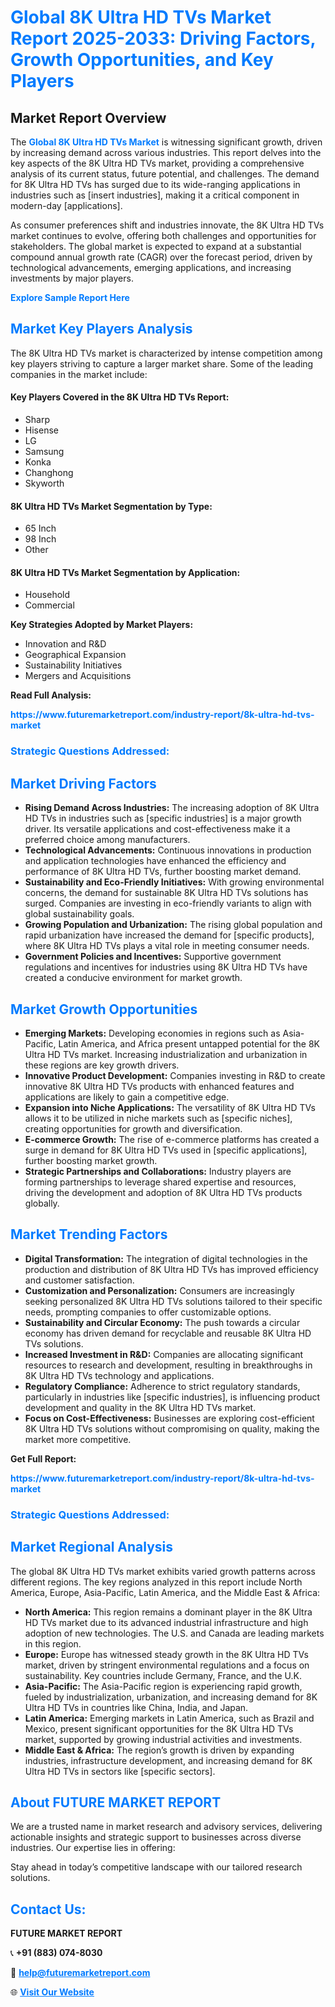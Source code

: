 <h1 style="color: #007BFF;">Global 8K Ultra HD TVs Market Report 2025-2033: Driving Factors, Growth Opportunities, and Key Players</h1>

<section id="overview">
<h2>Market Report Overview</h2>
<p>The <a href="https://www.futuremarketreport.com/industry-report/8k-ultra-hd-tvs-market" style="color: #007BFF; text-decoration: none;"><strong>Global 8K Ultra HD TVs Market</strong></a> is witnessing significant growth, driven by increasing demand across various industries. This report delves into the key aspects of the 8K Ultra HD TVs market, providing a comprehensive analysis of its current status, future potential, and challenges. The demand for 8K Ultra HD TVs has surged due to its wide-ranging applications in industries such as [insert industries], making it a critical component in modern-day [applications].</p>
<p>As consumer preferences shift and industries innovate, the 8K Ultra HD TVs market continues to evolve, offering both challenges and opportunities for stakeholders. The global market is expected to expand at a substantial compound annual growth rate (CAGR) over the forecast period, driven by technological advancements, emerging applications, and increasing investments by major players.</p>
</section>

<section id="overview">
<p><a href="https://www.futuremarketreport.com/request-sample/reportId=85966" style="color: #007BFF; text-decoration: none;"><strong>Explore Sample Report Here</strong></a></p>
</section>

<section id="key-players">
<h2 style="color: #007BFF;">Market Key Players Analysis</h2>
<p>The 8K Ultra HD TVs market is characterized by intense competition among key players striving to capture a larger market share. Some of the leading companies in the market include:</p>
<h4>Key Players Covered in the 8K Ultra HD TVs Report:</h4>
<ul><li>Sharp</li><li>Hisense</li><li>LG</li><li>Samsung</li><li>Konka</li><li>Changhong</li><li>Skyworth</li></ul>
<h4>8K Ultra HD TVs Market Segmentation by Type:</h4>
<ul><li>65 Inch</li><li>98 Inch</li><li>Other</li></ul>

<h4>8K Ultra HD TVs Market Segmentation by Application:</h4>
<ul><li>Household</li><li>Commercial</li></ul>
<p><strong>Key Strategies Adopted by Market Players:</strong></p>
<ul>
<li>Innovation and R&D</li>
<li>Geographical Expansion</li>
<li>Sustainability Initiatives</li>
<li>Mergers and Acquisitions</li>
</ul>
</section>

<section>
<p><strong>Read Full Analysis: </strong></p><a href="https://www.futuremarketreport.com/industry-report/8k-ultra-hd-tvs-market" style="color: #007BFF; text-decoration: none;"><strong>https://www.futuremarketreport.com/industry-report/8k-ultra-hd-tvs-market</strong></a>
<h3 style="color: #007BFF;">Strategic Questions Addressed:</h3>
</section>

<section id="driving-factors">
<h2 style="color: #007BFF;">Market Driving Factors</h2>
<ul>
<li><strong>Rising Demand Across Industries:</strong> The increasing adoption of 8K Ultra HD TVs in industries such as [specific industries] is a major growth driver. Its versatile applications and cost-effectiveness make it a preferred choice among manufacturers.</li>
<li><strong>Technological Advancements:</strong> Continuous innovations in production and application technologies have enhanced the efficiency and performance of 8K Ultra HD TVs, further boosting market demand.</li>
<li><strong>Sustainability and Eco-Friendly Initiatives:</strong> With growing environmental concerns, the demand for sustainable 8K Ultra HD TVs solutions has surged. Companies are investing in eco-friendly variants to align with global sustainability goals.</li>
<li><strong>Growing Population and Urbanization:</strong> The rising global population and rapid urbanization have increased the demand for [specific products], where 8K Ultra HD TVs plays a vital role in meeting consumer needs.</li>
<li><strong>Government Policies and Incentives:</strong> Supportive government regulations and incentives for industries using 8K Ultra HD TVs have created a conducive environment for market growth.</li>
</ul>
</section>

<section id="growth-opportunities">
<h2 style="color: #007BFF;">Market Growth Opportunities</h2>
<ul>
<li><strong>Emerging Markets:</strong> Developing economies in regions such as Asia-Pacific, Latin America, and Africa present untapped potential for the 8K Ultra HD TVs market. Increasing industrialization and urbanization in these regions are key growth drivers.</li>
<li><strong>Innovative Product Development:</strong> Companies investing in R&D to create innovative 8K Ultra HD TVs products with enhanced features and applications are likely to gain a competitive edge.</li>
<li><strong>Expansion into Niche Applications:</strong> The versatility of 8K Ultra HD TVs allows it to be utilized in niche markets such as [specific niches], creating opportunities for growth and diversification.</li>
<li><strong>E-commerce Growth:</strong> The rise of e-commerce platforms has created a surge in demand for 8K Ultra HD TVs used in [specific applications], further boosting market growth.</li>
<li><strong>Strategic Partnerships and Collaborations:</strong> Industry players are forming partnerships to leverage shared expertise and resources, driving the development and adoption of 8K Ultra HD TVs products globally.</li>
</ul>
</section>

<section id="trending-factors">
<h2 style="color: #007BFF;">Market Trending Factors</h2>
<ul>
<li><strong>Digital Transformation:</strong> The integration of digital technologies in the production and distribution of 8K Ultra HD TVs has improved efficiency and customer satisfaction.</li>
<li><strong>Customization and Personalization:</strong> Consumers are increasingly seeking personalized 8K Ultra HD TVs solutions tailored to their specific needs, prompting companies to offer customizable options.</li>
<li><strong>Sustainability and Circular Economy:</strong> The push towards a circular economy has driven demand for recyclable and reusable 8K Ultra HD TVs solutions.</li>
<li><strong>Increased Investment in R&D:</strong> Companies are allocating significant resources to research and development, resulting in breakthroughs in 8K Ultra HD TVs technology and applications.</li>
<li><strong>Regulatory Compliance:</strong> Adherence to strict regulatory standards, particularly in industries like [specific industries], is influencing product development and quality in the 8K Ultra HD TVs market.</li>
<li><strong>Focus on Cost-Effectiveness:</strong> Businesses are exploring cost-efficient 8K Ultra HD TVs solutions without compromising on quality, making the market more competitive.</li>
</ul>
</section>

<section>
<p><strong>Get Full Report: </strong></p><a href="https://www.futuremarketreport.com/industry-report/8k-ultra-hd-tvs-market" style="color: #007BFF; text-decoration: none;"><strong>https://www.futuremarketreport.com/industry-report/8k-ultra-hd-tvs-market</strong></a>
<h3 style="color: #007BFF;">Strategic Questions Addressed:</h3>
</section>


<section id="regional-analysis">
<h2 style="color: #007BFF;">Market Regional Analysis</h2>
<p>The global 8K Ultra HD TVs market exhibits varied growth patterns across different regions. The key regions analyzed in this report include North America, Europe, Asia-Pacific, Latin America, and the Middle East & Africa:</p>
<ul>
<li><strong>North America:</strong> This region remains a dominant player in the 8K Ultra HD TVs market due to its advanced industrial infrastructure and high adoption of new technologies. The U.S. and Canada are leading markets in this region.</li>
<li><strong>Europe:</strong> Europe has witnessed steady growth in the 8K Ultra HD TVs market, driven by stringent environmental regulations and a focus on sustainability. Key countries include Germany, France, and the U.K.</li>
<li><strong>Asia-Pacific:</strong> The Asia-Pacific region is experiencing rapid growth, fueled by industrialization, urbanization, and increasing demand for 8K Ultra HD TVs in countries like China, India, and Japan.</li>
<li><strong>Latin America:</strong> Emerging markets in Latin America, such as Brazil and Mexico, present significant opportunities for the 8K Ultra HD TVs market, supported by growing industrial activities and investments.</li>
<li><strong>Middle East & Africa:</strong> The region’s growth is driven by expanding industries, infrastructure development, and increasing demand for 8K Ultra HD TVs in sectors like [specific sectors].</li>
</ul>
</section>

<footer>
<h2 style="color: #007BFF;">About FUTURE MARKET REPORT</h2>
<p>We are a trusted name in market research and advisory services, delivering actionable insights and strategic support to businesses across diverse industries. Our expertise lies in offering:</p>

<p>Stay ahead in today’s competitive landscape with our tailored research solutions.</p>

<h2 style="color: #007BFF;">Contact Us:</h2>
<p><strong>FUTURE MARKET REPORT</strong></p>
<p>📞 <strong>+91 (883) 074-8030</strong></p>
<p>📧 <strong><a href="mailto:help@futuremarketreport.com" style="color: #007BFF;">help@futuremarketreport.com</a></strong></p>
<p>🌐 <strong><a href="https://www.futuremarketreport.com/" style="color: #007BFF;">Visit Our Website</a></strong></p>
</footer>